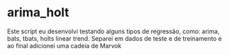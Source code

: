 # arima_holt
Este script eu desenvolvi testando alguns tipos de regressão, como: arima, bats, tbats, holts linear trend. Separei em dados de teste e de treinamento e ao final adicionei uma cadeia de Marvok
